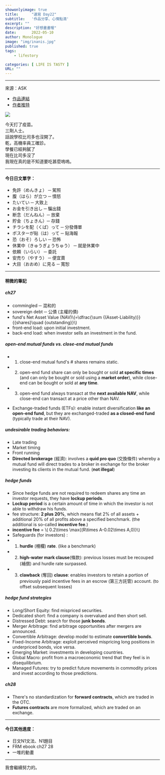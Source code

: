 ```yaml
---
showonlyimage: true
title:      "速寫 Day22"
subtitle:   '作品分享、心情點滴'
excerpt: ""
description: "好想畫畫喔"
date:       2022-05-10
author: Monologue    
image: "img/inanis.jpg"
published: true 
tags:
    - lifestory

categories: [ LIFE IS TASTY ]
URL: ""
---
```

***

來源：ASK  
* [作品連結](https://www.pixiv.net/artworks/84026087)  
* [作者推特](https://twitter.com/askziye)  

![](/blog/sketch/d22-1.jpg)
  
今天打了疫苗。  
三劑人士。  
話說學校比司多也沒開了。  
乾，高機率員工確診。  
學餐已經夠膩了  
現在比司多沒了  
我現在真的是不知道要吃甚麼嗚嗚。
  
***
#### 今日日文單字：  
* 免許（めんきょ） ─ 駕照  
* 腹（はら）が立つ ─ 憤怒  
* たいてい ─ 大致上  
* お金を引き出し ─ 騙出錢  
* 断念（だんねん）─ 放棄  
* 貯金（ちょきん）─ 存錢  
* チラシを配（くば）って ─ 分發傳單  
* ポスターが貼（は）って ─ 貼海報  
* 恐（おそ）ろしい ─ 恐怖  
* 休業中（きゅうぎょうちゅう） ─ 就是休業中  
* 依頼（いらい） ─ 委託  
* 安売り（やすう） ─ 便宜賣  
* 大目（おおめ）に見る ─ 寬恕  
***
#### 稍微的筆記  
##### ch27
* commingled ─ 混和的
* sovereign debt ─ 公債 (主權的債)
* fund's Net  Asset Value  (NAV)\\(=\dfrac{\sum {(Asset-Liability)}}{{shares}\quad {outstanding}}\\)
* front-end load: upon initial investment.
* back-end load: when investor sells an investment in the fund.
##### open-end mutual funds vs. close-end mutual funds
* 1. close-end mutual fund's # shares remains static.
* 2. open-end fund share can only be bought or sold **at specific times** (and can only be bought or sold using a **market order**), while close-end can be bought or sold at **any time**.
* 3. open-end fund always transact at the **next available NAV**, while close-end can transact at a price other than NAV.  
  
* Exchange-traded funds (ETFs): enable instant diversification **like an open-end fund**, but they are exchanged-traded **as a closed-end fund** (typically trade at their NAV).
##### undesirable trading behaviors:
* Late trading
* Market timing
* Front running
* **Directed brokerage** (經濟): involves a **quid pro quo** (交換條件) whereby a mutual fund will direct trades to a broker in exchange for the broker investing its clients in the mutual fund. (**not illegal**)
##### hedge funds
* Since hedge funds are not required to redeem shares any time an investor requests, they have **lockup periods**.
* **Lockup period** is a certain amount of time in which the investor is not able to withdraw his funds.
* fee structure: **2 plus 20%**, which means flat 2% of all assets + additional 20% of all profits above a specified benchmark. (the additional is so-called **incentive fee**.)
* **incentive fee** = \\( 0.2\times \max{(R\times A-0.02\times A,0)}\\)
* Safeguards (for investors) :
* 1. **hurdle** (柵欄) **rate**. (like a benchmark)
* 2. **high-water mark clause**(條款): previous losses must be recouped (補償) and hurdle rate surpassed.
* 3. **clawback** (奪回) **clause**: enables investors to retain a portion of previously paid incentive fees in an escrow (第三方託管) account. (to offset subsequent losses)
##### hedge fund strategies
* Long/Short Equity: find mispriced securities.
* Dedicated short: find a company is overvalued and then short sell.
* Distressed Debt: search for those **junk bonds**.
* Merger Arbitrage: find arbitrage opportunities after mergers are announced.
* Convertible Arbitrage: develop model to estimate **convertible bonds**.
* Fixed-Income Arbitrage: exploit perceived mispricing long positions in underpriced bonds, vice versa.
* Emerging Market: investments in developing countries.
* Global Macro: profit from a macroeconomic trend that they feel is in disequilibrium.
* Managed Futures: try to predict future movements in commodity prices and invest according to those predictions.  
##### ch28
* There's no standardization for **forward contracts**, which are traded in the OTC.
* **Futures contracts** are more formalized, which are traded on an exchange.
***
#### 今日其他進度：  
* 日文N1文法、N1題目  
* FRM ebook ch27 28
* 一堆的動畫  
  
***

我會繼續努力的。
<!--more-->
